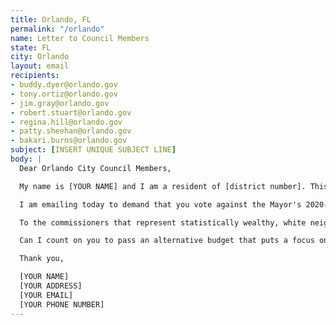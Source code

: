 ```yaml
---
title: Orlando, FL
permalink: "/orlando"
name: Letter to Council Members
state: FL
city: Orlando
layout: email
recipients:
- buddy.dyer@orlando.gov
- tony.ortiz@orlando.gov
- jim.gray@orlando.gov
- robert.stuart@orlando.gov
- regina.hill@orlando.gov
- patty.sheehan@orlando.gov
- bakari.burns@orlando.gov
subject: [INSERT UNIQUE SUBJECT LINE]
body: |
  Dear Orlando City Council Members,

  My name is [YOUR NAME] and I am a resident of [district number]. This year, Mayor Dyer expressed that community safety was his top priority, yet only allocated 10,841,328 (0.8% of total budget) toward affordable housing and community development. Rather than prioritize quality of life for all of Orlando with a proportional housing and development budget, Mayor Dyer chose to prioritize OPD with a budget of 187,104,901 (13.7% of total budget) with an additional $4,432,857 for non-departmental costs.

  I am emailing today to demand that you vote against the Mayor's 2020-2021 proposed budget. Furthermore, I urge you to pressure the office of the mayor towards an ethical and equal reallocation of the budget away from OPD and towards safe housing, social services, and education programs, effective at the beginning of FY 2020-2021. Mayor Dyer has become complicit in his tenure as mayor with police brutality and I am asking that city officials lobby the same amount of attention and effort towards finding sustainable, longterm change for our entire community. Research shows that a living wage, access to holistic health services and treatment, educational opportunity, and stable housing are far more successful at reducing crime than police or prisons.

  To the commissioners that represent statistically wealthy, white neighborhoods, do not forget our poor communities and communities of color who are disproportionate targets of police violence.

  Can I count on you to pass an alternative budget that puts a focus on social service programs? If not, you can count on me to help ensure you are voted out of office.

  Thank you,

  [YOUR NAME]
  [YOUR ADDRESS]
  [YOUR EMAIL]
  [YOUR PHONE NUMBER]
---
```


